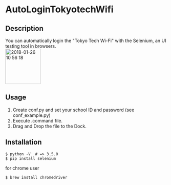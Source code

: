 # AutoLoginTokyotechWifi


## Description

You can automatically login the "Tokyo Tech Wi-Fi" with the Selenium, an UI testing tool in browsers.  
<img width="110" alt="2018-01-26 10 56 18" src="https://user-images.githubusercontent.com/7846829/35421629-9f0cbdd2-0287-11e8-8a60-75900b25dfc0.png">


## Usage

1. Create conf.py and set your school ID and password (see conf\_example.py)
2. Execute .command file.
3. Drag and Drop the file to the Dock.

## Installation

    $ python -V  # => 3.5.0
    $ pip install selenium
    
for chrome user

    $ brew install chromedriver
    
    
    

